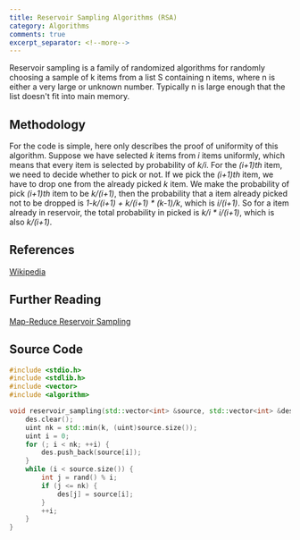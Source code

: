 ```yaml
---
title: Reservoir Sampling Algorithms (RSA)
category: Algorithms
comments: true
excerpt_separator: <!--more-->
---
```

Reservoir sampling is a family of randomized algorithms for randomly choosing a sample of k items from a list S containing n items, where n is either a very large or unknown number. Typically n is large enough that the list doesn't fit into main memory.
<!--more-->

## Methodology
For the code is simple, here only describes the proof of uniformity of this algorithm.
Suppose we have selected *k* items from *i* items uniformly, which means that every item is selected by probability of *k/i*. For the *(i+1)th* item, we need to decide whether to pick or not. If we pick the *(i+1)th* item, we have to drop one from the already picked *k* item.
We make the probability of pick *(i+1)th* item to be *k/(i+1)*, then the probability that a item already picked not to be dropped is *1-k/(i+1) + k/(i+1) * (k-1)/k*, which is *i/(i+1)*. So for a item already in reservoir, the total probability in picked is *k/i * i/(i+1)*, which is also *k/(i+1)*.

## References
[Wikipedia](https://en.wikipedia.org/wiki/Reservoir_sampling)

## Further Reading
[Map-Reduce Reservoir Sampling](http://had00b.blogspot.hk/2013/07/random-subset-in-mapreduce.html)

## Source Code
```C++
#include <stdio.h>
#include <stdlib.h>
#include <vector>
#include <algorithm>

void reservoir_sampling(std::vector<int> &source, std::vector<int> &des, uint k) {
    des.clear();
    uint nk = std::min(k, (uint)source.size());
    uint i = 0;
    for (; i < nk; ++i) {
        des.push_back(source[i]);
    }
    while (i < source.size()) {
        int j = rand() % i;
        if (j <= nk) {
            des[j] = source[i];
        }
        ++i;
    }
}
```
